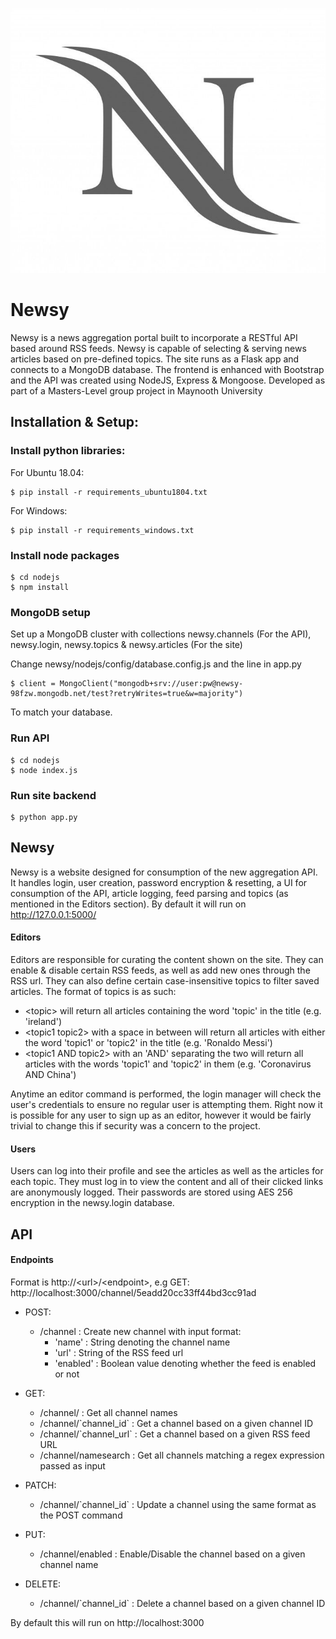 ![test](/static/logo.jpg)
# Newsy

Newsy is a news aggregation portal built to incorporate a RESTful API based around RSS feeds. Newsy is capable of selecting & serving news articles based on pre-defined topics. The site runs as a Flask app and connects to a MongoDB database. The frontend is enhanced with Bootstrap and the API was created using NodeJS, Express & Mongoose. Developed as part of a Masters-Level group project in Maynooth University

## Installation & Setup: 

### Install python libraries: 

For Ubuntu 18.04:

```
$ pip install -r requirements_ubuntu1804.txt
```

For Windows:
```
$ pip install -r requirements_windows.txt
```

### Install node packages
```
$ cd nodejs
$ npm install
```

### MongoDB setup

Set up a MongoDB cluster with collections newsy.channels (For the API), newsy.login, newsy.topics & newsy.articles (For the site)

Change newsy/nodejs/config/database.config.js and the line in app.py

```
$ client = MongoClient("mongodb+srv://user:pw@newsy-98fzw.mongodb.net/test?retryWrites=true&w=majority")
``` 
To match your database.

### Run API

```
$ cd nodejs
$ node index.js
```

### Run site backend

```
$ python app.py
```

## Newsy

Newsy is a website designed for consumption of the new aggregation API. It handles login, user creation, password encryption & resetting, a UI for consumption of the API, article logging, feed parsing and topics (as mentioned in the Editors section). By default it will run on http://127.0.0.1:5000/

#### Editors

Editors are responsible for curating the content shown on the site. They can enable & disable certain RSS feeds, as well as add new ones through the RSS url. They can also define certain case-insensitive topics to filter saved articles. The format of topics is as such:

* \<topic> will return all articles containing the word 'topic' in the title (e.g. 'ireland')
* \<topic1 topic2> with a space in between will return all articles with either the word 'topic1' or 'topic2' in the title (e.g. 'Ronaldo Messi')
* \<topic1 AND topic2> with an 'AND' separating the two will return all articles with the words 'topic1' and 'topic2' in them (e.g. 'Coronavirus AND China')

Anytime an editor command is performed, the login manager will check the user's credentials to ensure no regular user is attempting them. Right now it is possible for any user to sign up as an editor, however it would be fairly trivial to change this if security was a concern to the project.

#### Users

Users can log into their profile and see the articles as well as the articles for each topic. They must log in to view the content and all of their clicked links are anonymously logged. Their passwords are stored using AES 256 encryption in the newsy.login database. 

## API

#### Endpoints

Format is http://\<url>/\<endpoint>, e.g GET: http://localhost:3000/channel/5eadd20cc33ff44bd3cc91ad

* POST: 
	* /channel : Create new channel with input format: 
		* 'name' : String denoting the channel name 
		* 'url' : String of the RSS feed url 
		* 'enabled' : Boolean value denoting whether the feed is enabled or not

* GET:
	* /channel/ : Get all channel names
	* /channel/\`channel_id\` : Get a channel based on a given channel ID 
	* /channel/\`channel_url\` : Get a channel based on a given RSS feed URL
	* /channel/namesearch : Get all channels matching a regex expression passed as input

* PATCH:
	* /channel/\`channel_id\` : Update a channel using the same format as the POST command

* PUT:
	* /channel/enabled : Enable/Disable the channel based on a given channel name

* DELETE:
	* /channel/\`channel_id\` : Delete a channel based on a given channel ID 

By default this will run on http://localhost:3000